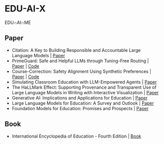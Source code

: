 # EDU-AI-X
EDU∩AI∩ME

## Paper
- Citation: A Key to Building Responsible and Accountable Large Language Models | [Paper](https://arxiv.org/abs/2307.02185)
- PrimeGuard: Safe and Helpful LLMs through Tuning-Free Routing | [Paper](https://arxiv.org/abs/2407.16318) | [Code](https://github.com/dynamofl/PrimeGuard)
- Course-Correction: Safety Alignment Using Synthetic Preferences | [Paper](https://arxiv.org/abs/2407.16637) | [Code](https://github.com/pillowsofwind/Course-Correction)
- Simulating Classroom Education with LLM-Empowered Agents | [Paper](https://arxiv.org/abs/2406.19226)
- The HaLLMark Effect: Supporting Provenance and Transparent Use of Large Language Models in Writing with Interactive Visualization | [Paper](https://dl.acm.org/doi/full/10.1145/3613904.3641895)
- Generative AI: Implications and Applications for Education | [Paper](https://arxiv.org/abs/2305.07605)
- Large Language Models for Education: A Survey and Outlook | [Paper](https://arxiv.org/abs/2403.18105)
- Foundation Models for Education: Promises and Prospects | [Paper](https://arxiv.org/abs/2405.10959)

## Book
- International Encyclopedia of Education - Fourth Edition | [Book](https://www.sciencedirect.com/referencework/9780128186299/international-encyclopedia-of-education)
